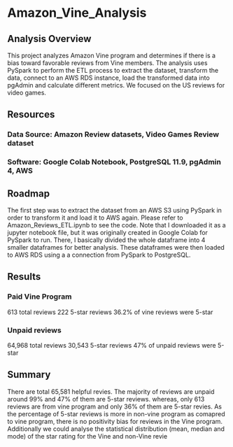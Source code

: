 # Amazon_Vine_Analysis

## Analysis Overview
This project analyzes Amazon Vine program and determines if there is a bias toward favorable reviews from Vine members.
The analysis uses PySpark to perform the ETL process to extract the dataset, transform the data, connect to an AWS RDS instance, load the transformed data into pgAdmin and calculate different metrics.
We focused on the US reviews for video games.

## Resources
### Data Source: Amazon Review datasets, Video Games Review dataset
### Software: Google Colab Notebook, PostgreSQL 11.9, pgAdmin 4, AWS
## Roadmap
The first step was to extract the dataset from an AWS S3 using PySpark in order to transform it and load it to AWS again. Please refer to Amazon_Reviews_ETL.ipynb to see the code. Note that I downloaded it as a jupyter notebook file, but it was originally created in Google Colab for PySpark to run. There, I basically divided the whole dataframe into 4 smaller dataframes for better analysis. These dataframes were then loaded to AWS RDS using a a connection from PySpark to PostgreSQL.

## Results
### Paid Vine Program

613 total reviews
222 5-star reviews
36.2% of vine reviews were 5-star
### Unpaid reviews

64,968 total reviews
30,543 5-star reviews
47% of unpaid reviews were 5-star

## Summary
There are total 65,581 helpful revies. The majority of reviews are  unpaid around 99% and 47% of them are 5-star reviews. whereas, only 613 reviews are from vine program and only 36% of them are 5-star revies. As the percentage of 5-star reviews is more in non-vine program as comapred to vine program, there is no positivity bias for reviews in the Vine program.
Additionally we could analyse the statistical distribution (mean, median and mode) of the star rating for the Vine and non-Vine revie

